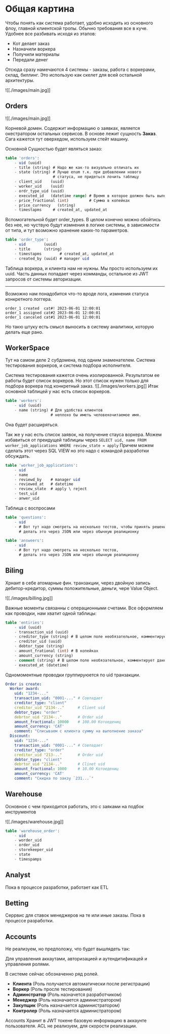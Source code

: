 
# Общая картина

Чтобы понять как система работает, удобно исходить из основного флоу, главной клиентской тропы. Обычно требования все в куче. Удобнее все разбивать исходя из этапов:

- Кот делает заказ
- Назначили воркера
- Получили материалы
- Передали денег

Отсюда сразу намечаются 4 системы - заказы, работа с воркерами,  склад, биллинг. Это использую как скелет для всей остальной архитектуры.


![[./images/main.jpg]]


## Orders

![[./images/main.jpg]]

Корневой домен. Содержит информацию о заявках, является окестратором остальных сервисов. В основе лежит сущность **Заказ**. Сага кажется тут оверхедом, используем стейт машину.

Основной Сущностью будет являться заказ:

```sql
table 'orders':
	- uid (uuid)
	- title (string) # Надо же как-то визуально отличать их
	- state (string) # Лучше enum т.к. при добавлении нового 
					 # статуса, не придеться лочить таблицу
	- client_uid    (uuid)
	- worker_uid    (uuid)
	- ordr_type_uid (uuid)
	- executed_id   (datetime range) # Время в которое должен быть выполнен заказ
	- price_fractional (int)         # Сумма в копейках
	- price_currency   (string)
	- timestapms     # created_at, updated_at
```

Вспомогательной будет order_types. В целом конечно можно обойтись без нее, но чуствую будут измнения в логике системы, в зависимости от типа, и тут возможно хранение каких-то параметров.

```sql
table 'order_type':
	- uid        (uuid)
	- title      (string)
	- timestapms        # created_at, updated_at
	- created_by (uuid) # manager uid
```

Таблица воркера, и клиента нам не нужны. Мы просто используем их uuid. Часть данных попадает через комманды, остальное из JWT запросов от системы авторизации.

---
Возможно нам понадобится что-то вроде лога, измнения статуса конкретного логгера.

```
order_1 created  cat#! 2023-06-01 12:00:01
order_1 assigned cat#2 2023-06-01 12:00:01
order_1 canceled cat#1 2023-06-01 12:00:01
```

Но такю штуку есть смысл выносить в систему аналитики, которую делать еще рано.

## WorkerSpace

Тут на самом деле 2 субдомена, под одним знаменателем. Система тестирования воркеров, и система подбора исполнителя.

Система тестирования кажется очень изолированной. Результатом ее работы будет список воркеров. Но этот список нужен только для подбора воркера под конкретный заказ.
![[./images/workers.jpg]]
Итак основной таблицей у нас есть список воркеров. 

```sql
table 'workers':
	- uid (uuid)
	- name (string) # Для удобства клиентов
	                # неплохо бы иметь человекочитаемое имя.
```

Она будет расширяться.

Так же у нас есть список заявок, на получение стауса воркера. Можем избавиться от преидущей таблициы через `SELECT uid, name FROM worker_job_applications WHERE review_state = apply` Причем можем сделать этот через SQL VIEW но это надо с командой разработки обсуждать.

```sql
table 'worker_job_applications':
	- uid
	- name
	- reviewd_by    # manager uid
	- reviewed_at   # datetime
	- review_state  # apply \ reject
	- test_uid
	- anwer_uid
```

Таблица с воспросами

```sql
table 'questions':
	- uid
	- # Вот тут надо смотреть на несколько тестов, чтобы принять решение
	  # делать это через JSON или через обычную реалиционку

table 'answeers':
	- uid
	- # Вот тут надо смотреть на несколько тестов, 
	  # делать это через JSON или через обычную реалиционку

```

## Biling 

Хрнаит в себе атомарные фин. транзакции, через двойную запись дебитор-кредитор, суммы положительные, деньги, чере Value Object.


![[./images/billing.jpg]]

Важные моменты связанны с операционными счетами. Все оформляем как проводки, нам хватит одной таблицы:

```sql
table 'entiries': 
	- uid (uuid)
	- transaction_uid (uuid)
	- creditor_type (string) # В целом поле необязательное, комментирует данные
	- creditor_uid (uuid)
	- debtor_type (string)
	- amount_frational (int) # В копейках
	- amount_currency (string)
	- comment (string) # В целом поле необязательное, комментирует данные
	- executed_at (datetime)
```

Одномоментные проводки группируюется по uid транзакции.

```yaml
Order is create:
  Worker award:
    uid: "1234-..."
    transaction_uid: "0001-..." # Совпадает
    creditor_type: "client"
    creditor_uid "2134-.."      # Client uid
    debtor_type: "order"
    debrtor_uid "2134-.."       # Order uid
    amount_fractional: 10000    # 100.00 Котоедениц
    amount_currency: 'CAT' 
    comment: "Списываем с клиента сумму на выполнение заказа"
  Discount:
    uid: "1234-..."
    transaction_uid: "0001-..." # Совпадает
    creditor_type: "order"
    creditor_uid "213-.."       # Order uid
    debtor_type: "client"
    debrtor_uid "2134-.."       # Clinet uid
    amount_fractional: 1000     # 10.00 Котоедениц
    amount_currency: 'CAT' 
    comment: "Скидка по закзу `231...`"
```

## Warehouse

Основное с чем приходится работать, это с заяками на подбок инструментов

![[./images/warehouse.jpg]]
```sql
table 'warehouse_order':
	- uid
	- worder_uid
	- order_uid
	- storekeeper_uid
	- state 
	- timespamps
```


## Analyst

Пока в процессе разработки, работает как ETL

## Betting

Серрвис для ставок менеджеров на те или иные заказы. Пока в процессе разработки.

## Accounts 

Не реализуем, но предположу, что будет вышлядеть так:

Для управления аккаутами, авторизацией и аутендитификацей и управления ролями.

В системе сейчас обозначенно ряд ролей. 

- **Клиента** (Роль получается автоматически после регистрации)
- **Воркер** (Роль просле тестирования)
- **Админстратор** (Роль назначется разработчиком)
- **Менеджер** (Роль назначается администратором)
- **Закупщик** (Роль назначается администратором)
- **Контролер** (Роль назначается администратором)

Accounts Хранит в JWT токене базовую информацию в аккаунте пользователя. ACL не реализуем, для скорости реализации.









